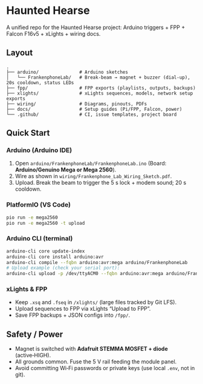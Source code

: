 # Haunted Hearse

A unified repo for the Haunted Hearse project: Arduino triggers + FPP + Falcon F16v5 + xLights + wiring docs.

## Layout
```
.
├── arduino/               # Arduino sketches
│   └── FrankenphoneLab/   # Break-beam → magnet + buzzer (dial-up), 20s cooldown, status LEDs
├── fpp/                   # FPP exports (playlists, outputs, backups)
├── xlights/               # xLights sequences, models, network setup exports
├── wiring/                # Diagrams, pinouts, PDFs
├── docs/                  # Setup guides (Pi/FPP, Falcon, power)
└── .github/               # CI, issue templates, project board
```

## Quick Start
### Arduino (Arduino IDE)
1. Open `arduino/FrankenphoneLab/FrankenphoneLab.ino` (Board: **Arduino/Genuino Mega or Mega 2560**).
2. Wire as shown in `wiring/Frankenphone_Lab_Wiring_Sketch.pdf`.
3. Upload. Break the beam to trigger the 5 s lock + modem sound; 20 s cooldown.

### PlatformIO (VS Code)
```bash
pio run -e mega2560
pio run -e mega2560 -t upload
```

### Arduino CLI (terminal)
```bash
arduino-cli core update-index
arduino-cli core install arduino:avr
arduino-cli compile --fqbn arduino:avr:mega arduino/FrankenphoneLab
# Upload example (check your serial port):
arduino-cli upload -p /dev/ttyACM0 --fqbn arduino:avr:mega arduino/FrankenphoneLab
```

### xLights & FPP
- Keep `.xsq` and `.fseq` in `/xlights/` (large files tracked by Git LFS).
- Upload sequences to FPP via xLights “Upload to FPP”.
- Save FPP backups + JSON configs into `/fpp/`.

## Safety / Power
- Magnet is switched with **Adafruit STEMMA MOSFET + diode** (active‑HIGH).
- All grounds common. Fuse the 5 V rail feeding the module panel.
- Avoid committing Wi‑Fi passwords or private keys (use local `.env`, not in git).

